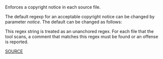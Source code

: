 Enforces a copyright notice in each source file.

The default regexp for an acceptable copyright notice can be changed by parameter *notice*. The default can be changed as follows:

This regex string is treated as an unanchored regex. For each file that the tool scans, a comment that matches this regex must be found or an offense is reported.

[SOURCE](http://www.rubydoc.info/gems/rubocop/RuboCop/Cop/Style/Copyright)